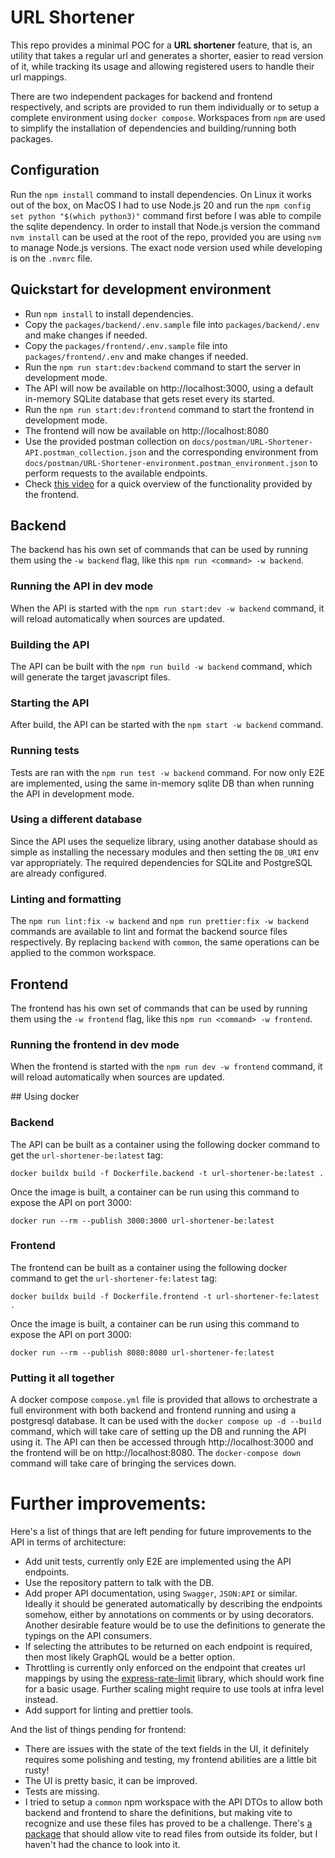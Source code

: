 # URL Shortener

This repo provides a minimal POC for a **URL shortener** feature, that is, an utility that takes a regular url and generates a shorter, easier to read version of it, while tracking its usage and allowing registered users to handle their url mappings.

There are two independent packages for backend and frontend respectively, and scripts are provided to run them individually or to setup a complete environment using `docker compose`. Workspaces from `npm` are used to simplify the installation of dependencies and building/running both packages.

## Configuration

Run the `npm install` command to install dependencies. On Linux it works out of the box, on MacOS I had to use Node.js 20 and run the `npm config set python "$(which python3)"` command first before I was able to compile the sqlite dependency. In order to install that Node.js version the command `nvm install` can be used at the root of the repo, provided you are using `nvm` to manage Node.js versions. The exact node version used while developing is on the `.nvmrc` file.

## Quickstart for development environment

- Run `npm install` to install dependencies.
- Copy the `packages/backend/.env.sample` file into `packages/backend/.env` and make changes if needed.
- Copy the `packages/frontend/.env.sample` file into `packages/frontend/.env` and make changes if needed.
- Run the `npm run start:dev:backend` command to start the server in development mode.
- The API will now be available on http://localhost:3000, using a default in-memory SQLite database that gets reset every its started.
- Run the `npm run start:dev:frontend` command to start the frontend in development mode.
- The frontend will now be available on http://localhost:8080
- Use the provided postman collection on `docs/postman/URL-Shortener-API.postman_collection.json` and the corresponding environment from `docs/postman/URL-Shortener-environment.postman_environment.json` to perform requests to the available endpoints.
- Check [this video](https://drive.google.com/file/d/16TCrl1j0vweZ4SU3ygrGxtKI8yMZRnVQ/view?usp=sharing) for a quick overview of the functionality provided by the frontend.

## Backend

The backend has his own set of commands that can be used by running them using the `-w backend` flag, like this `npm run <command> -w backend`.

### Running the API in dev mode

When the API is started with the `npm run start:dev -w backend` command, it will reload automatically when sources are updated.

### Building the API

The API can be built with the `npm run build -w backend` command, which will generate the target javascript files.

### Starting the API

After build, the API can be started with the `npm start -w backend` command.

### Running tests

Tests are ran with the `npm run test -w backend` command. For now only E2E are implemented, using the same in-memory sqlite DB than when running the API in development mode.

### Using a different database

Since the API uses the sequelize library, using another database should as simple as installing the necessary modules and then setting the `DB_URI` env var appropriately. The required dependencies for SQLite and PostgreSQL are already configured.

### Linting and formatting

The `npm run lint:fix -w backend` and `npm run prettier:fix -w backend` commands are available to lint and format the backend source files respectively. By replacing `backend` with `common`, the same operations can be applied to the common workspace.

## Frontend

The frontend has his own set of commands that can be used by running them using the `-w frontend` flag, like this `npm run <command> -w frontend`.

### Running the frontend in dev mode

When the frontend is started with the `npm run dev -w frontend` command, it will reload automatically when sources are updated.

## Using docker

### Backend

The API can be built as a container using the following docker command to get the `url-shortener-be:latest` tag:

```shell
docker buildx build -f Dockerfile.backend -t url-shortener-be:latest .
```

Once the image is built, a container can be run using this command to expose the API on port 3000:

```shell
docker run --rm --publish 3000:3000 url-shortener-be:latest
```

### Frontend

The frontend can be built as a container using the following docker command to get the `url-shortener-fe:latest` tag:

```shell
docker buildx build -f Dockerfile.frontend -t url-shortener-fe:latest .
```

Once the image is built, a container can be run using this command to expose the API on port 3000:

```shell
docker run --rm --publish 8080:8080 url-shortener-fe:latest
```

### Putting it all together

A docker compose `compose.yml` file is provided that allows to orchestrate a full environment with both backend and frontend running and using a postgresql database. It can be used with the `docker compose up -d --build` command, which will take care of setting up the DB and running the API using it. The API can then be accessed through http://localhost:3000 and the frontend will be on http://localhost:8080. The `docker-compose down` command will take care of bringing the services down.

# Further improvements:

Here's a list of things that are left pending for future improvements to the API in terms of architecture:

- Add unit tests, currently only E2E are implemented using the API endpoints.
- Use the repository pattern to talk with the DB.
- Add proper API documentation, using `Swagger`, `JSON:API` or similar. Ideally it should be generated automatically by describing the endpoints somehow, either by annotations on comments or by using decorators. Another desirable feature would be to use the definitions to generate the typings on the API consumers.
- If selecting the attributes to be returned on each endpoint is required, then most likely GraphQL would be a better option.
- Throttling is currently only enforced on the endpoint that creates url mappings by using the [express-rate-limit](https://www.npmjs.com/package/express-rate-limit) library, which should work fine for a basic usage. Further scaling might require to use tools at infra level instead.
- Add support for linting and prettier tools.

And the list of things pending for frontend:

- There are issues with the state of the text fields in the UI, it definitely requires some polishing and testing, my frontend abilities are a little bit rusty!
- The UI is pretty basic, it can be improved.
- Tests are missing.
- I tried to setup a `common` npm workspace with the API DTOs to allow both backend and frontend to share the definitions, but making vite to recognize and use these files has proved to be a challenge. There's [a package](https://www.npmjs.com/package/vite-tsconfig-paths) that should allow vite to read files from outside its folder, but I haven't had the chance to look into it.
